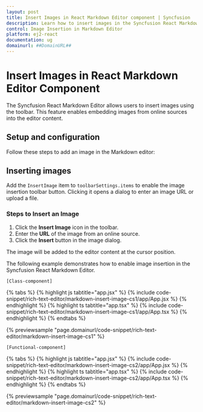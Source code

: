 ```yaml
---
layout: post
title: Insert Images in React Markdown Editor component | Syncfusion
description: Learn how to insert images in the Syncfusion React Markdown Editor component of Syncfusion Essential JS 2 and more.
control: Image Insertion in Markdown Editor
platform: ej2-react
documentation: ug
domainurl: ##DomainURL##
---
```


# Insert Images in React Markdown Editor Component

The Syncfusion React Markdown Editor allows users to insert images using the toolbar. This feature enables embedding images from online sources into the editor content.

## Setup and configuration

Follow these steps to add an image in the Markdown editor:

## Inserting images

Add the `InsertImage` item to `toolbarSettings.items` to enable the image insertion toolbar button. Clicking it opens a dialog to enter an image URL or upload a file.

### Steps to Insert an Image

1. Click the **Insert Image** icon in the toolbar.
2. Enter the **URL** of the image from an online source.
3. Click the **Insert** button in the image dialog.

The image will be added to the editor content at the cursor position.

The following example demonstrates how to enable image insertion in the Syncfusion React Markdown Editor.

`[Class-component]`

{% tabs %}
{% highlight js tabtitle="app.jsx" %}
{% include code-snippet/rich-text-editor/markdown-insert-image-cs1/app/App.jsx %}
{% endhighlight %}
{% highlight ts tabtitle="app.tsx" %}
{% include code-snippet/rich-text-editor/markdown-insert-image-cs1/app/App.tsx %}
{% endhighlight %}
{% endtabs %}

 {% previewsample "page.domainurl/code-snippet/rich-text-editor/markdown-insert-image-cs1" %}

`[Functional-component]`

{% tabs %}
{% highlight js tabtitle="app.jsx" %}
{% include code-snippet/rich-text-editor/markdown-insert-image-cs2/app/App.jsx %}
{% endhighlight %}
{% highlight ts tabtitle="app.tsx" %}
{% include code-snippet/rich-text-editor/markdown-insert-image-cs2/app/App.tsx %}
{% endhighlight %}
{% endtabs %}

 {% previewsample "page.domainurl/code-snippet/rich-text-editor/markdown-insert-image-cs2" %}
